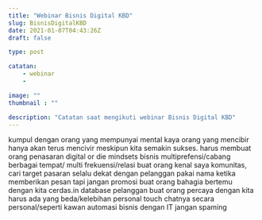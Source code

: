 ```yaml
---
title: "Webinar Bisnis Digital KBD"
slug: BisnisDigitalKBD
date: 2021-01-07T04:43:26Z
draft: false

type: post

catatan:
    - webinar
    - 

image: ""
thumbnail : ""

description: "Catatan saat mengikuti webinar Bisnis Digital KBD"
---
```

kumpul dengan orang yang mempunyai mental kaya
orang yang mencibir hanya akan terus mencivir meskipun kita semakin sukses.
harus membuat orang penasaran
digital or die
mindsets
bisnis multiprefensi/cabang berbagai tempat/
multi frekuensi/relasi
buat orang kenal saya
komunitas, cari target pasaran
selalu dekat dengan pelanggan
pakai nama ketika memberikan pesan tapi jangan promosi
buat orang bahagia bertemu dengan kita
cerdas.in
database pelanggan
buat orang percaya dengan kita
harus ada yang beda/kelebihan
personal touch
chatnya secara personal/seperti kawan
automasi bisnis dengan IT
jangan spaming